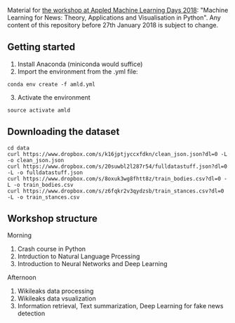 Material for [the workshop at Appled Machine Learning Days 2018](https://www.appliedmldays.org/workshop_sessions/machine-learning-for-news-theory-applications-and-visualisation-in-python): "Machine Learning for News: Theory, Applications and Visualisation in Python". Any content of this repository before 27th January 2018 is subject to change.

## Getting started

1. Install Anaconda (miniconda would suffice)
2. Import the environment from the .yml file:

~~~
conda env create -f amld.yml
~~~

3. Activate the environment
~~~
source activate amld
~~~


## Downloading the dataset
~~~
cd data
curl https://www.dropbox.com/s/k16jptjyccxfdkn/clean_json.json?dl=0 -L -o clean_json.json
curl https://www.dropbox.com/s/20suwbl2l287r54/fulldatastuff.json?dl=0 -L -o fulldatastuff.json
curl https://www.dropbox.com/s/8oxuk3wg8fhtt8z/train_bodies.csv?dl=0 -L -o train_bodies.csv
curl https://www.dropbox.com/s/z6fqkr2v3qydzsb/train_stances.csv?dl=0 -L -o train_stances.csv
~~~

## Workshop structure 

Morning
1. Crash course in Python
2. Intrduction to Natural Language Prcessing
3. Introduction to Neural Networks and Deep Learning

Afternoon
1. Wikileaks data processing
2. Wikileaks data vsualization
3. Information retrieval, Text summarization, Deep Learning for fake news detection
